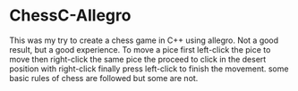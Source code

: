# ChessC-Allegro
This was my try to create a chess game in C++ using allegro. Not a good result, but a good experience. To move a pice first left-click the pice to move then right-click the same pice the proceed to click in the desert position with right-click finally press left-click to finish the movement. some basic rules of chess are followed but some are not.
